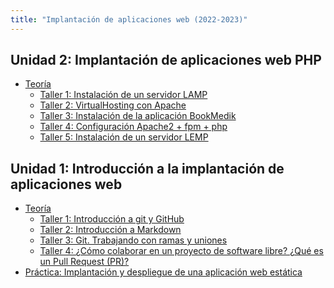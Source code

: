 ```yaml
---
title: "Implantación de aplicaciones web (2022-2023)"
---
```


## Unidad 2: Implantación de aplicaciones web PHP

* [Teoría](https://raw.githubusercontent.com/josedom24/presentaciones/main/iaw/php.pdf)
	* [Taller 1: Instalación de un servidor LAMP](2_php/t1.html)
	* [Taller 2: VirtualHosting con Apache](2_php/t2.html)
	* [Taller 3: Instalación de la aplicación BookMedik](2_php/t3.html)
	* [Taller 4: Configuración Apache2 + fpm + php](2_php/t4.html)
	* [Taller 5: Instalación de un servidor LEMP](2_php/t5.html)


<!--

	* Taller 6: Contratación y configuración de un VPS
* Práctica: Instalación/migración de aplicaciones web PHP
-->

## Unidad 1: Introducción a la implantación de aplicaciones web

* [Teoría](https://raw.githubusercontent.com/josedom24/presentaciones/main/iaw/introduccion.pdf)
	* [Taller 1: Introducción a git y GitHub](1_introduccion/t1.html)
	* [Taller 2: Introducción a Markdown](1_introduccion/t2.html)
	* [Taller 3: Git. Trabajando con ramas y uniones](1_introduccion/t3.html)
	* [Taller 4: ¿Cómo colaborar en un proyecto de software libre? ¿Qué es un Pull Request (PR)?](1_introduccion/t4.html)
* [Práctica: Implantación y despliegue de una aplicación web estática](1_introduccion/practica.html)

